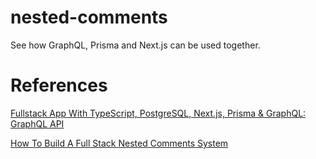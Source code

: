 # nested-comments

See how GraphQL, Prisma and Next.js can be used together.

# References

[Fullstack App With TypeScript, PostgreSQL, Next.js, Prisma & GraphQL: GraphQL API](https://www.prisma.io/blog/fullstack-nextjs-graphql-prisma-oklidw1rhw)

[How To Build A Full Stack Nested Comments System](https://www.youtube.com/watch?v=lyNetvEfvT0)
